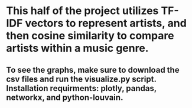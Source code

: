 # This half of the project utilizes TF-IDF vectors to represent artists, and then cosine similarity to compare artists within a music genre.
 ## To see the graphs, make sure to download the csv files and run the visualize.py script. Installation requirments: plotly, pandas, networkx, and python-louvain.
 
